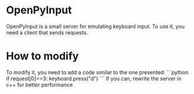 <h1> OpenPyInput </h1>
OpenPyInput is a small server for emulating keyboard input. To use it, you need a client that sends requests.
<h1> How to modify </h1>
To modify it, you need to add a code similar to the one presented:
```python
if request[0]==3:
        keyboard.press("d")
```
If you can, rewrite the server in c++ for better performance
